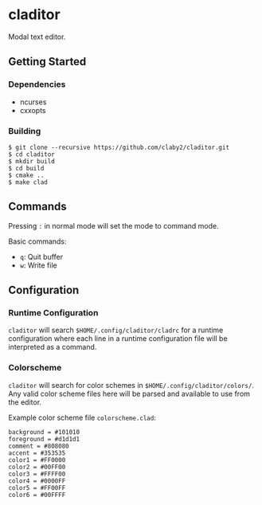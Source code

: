 # claditor

Modal text editor.

## Getting Started

### Dependencies

*   ncurses
*   cxxopts

### Building

```shell
$ git clone --recursive https://github.com/claby2/claditor.git
$ cd claditor
$ mkdir build
$ cd build
$ cmake ..
$ make clad
```

## Commands

Pressing `:` in normal mode will set the mode to command mode.

Basic commands:

*   `q`: Quit buffer
*   `w`: Write file

## Configuration

### Runtime Configuration

`claditor` will search `$HOME/.config/claditor/cladrc` for a runtime configuration where each line in a runtime configuration file will be interpreted as a command.

### Colorscheme

`claditor` will search for color schemes in `$HOME/.config/claditor/colors/`.
Any valid color scheme files here will be parsed and available to use from the editor.

Example color scheme file `colorscheme.clad`:

    background = #101010
    foreground = #d1d1d1
    comment = #808080
    accent = #353535
    color1 = #FF0000
    color2 = #00FF00
    color3 = #FFFF00
    color4 = #0000FF
    color5 = #FF00FF
    color6 = #00FFFF
